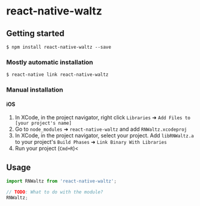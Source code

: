 
# react-native-waltz

## Getting started

`$ npm install react-native-waltz --save`

### Mostly automatic installation

`$ react-native link react-native-waltz`

### Manual installation


#### iOS

1. In XCode, in the project navigator, right click `Libraries` ➜ `Add Files to [your project's name]`
2. Go to `node_modules` ➜ `react-native-waltz` and add `RNWaltz.xcodeproj`
3. In XCode, in the project navigator, select your project. Add `libRNWaltz.a` to your project's `Build Phases` ➜ `Link Binary With Libraries`
4. Run your project (`Cmd+R`)<


## Usage
```javascript
import RNWaltz from 'react-native-waltz';

// TODO: What to do with the module?
RNWaltz;
```
  